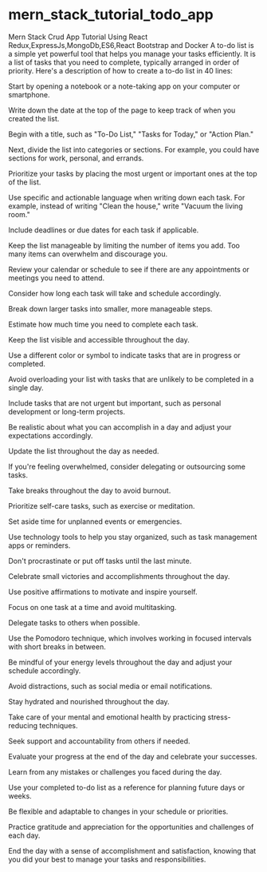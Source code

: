 # mern_stack_tutorial_todo_app
Mern Stack Crud App Tutorial Using React Redux,ExpressJs,MongoDb,ES6,React Bootstrap and Docker
A to-do list is a simple yet powerful tool that helps you manage your tasks efficiently. It is a list of tasks that you need to complete, typically arranged in order of priority. Here's a description of how to create a to-do list in 40 lines:

Start by opening a notebook or a note-taking app on your computer or smartphone.

Write down the date at the top of the page to keep track of when you created the list.

Begin with a title, such as "To-Do List," "Tasks for Today," or "Action Plan."

Next, divide the list into categories or sections. For example, you could have sections for work, personal, and errands.

Prioritize your tasks by placing the most urgent or important ones at the top of the list.

Use specific and actionable language when writing down each task. For example, instead of writing "Clean the house," write "Vacuum the living room."

Include deadlines or due dates for each task if applicable.

Keep the list manageable by limiting the number of items you add. Too many items can overwhelm and discourage you.

Review your calendar or schedule to see if there are any appointments or meetings you need to attend.

Consider how long each task will take and schedule accordingly.

Break down larger tasks into smaller, more manageable steps.

Estimate how much time you need to complete each task.

Keep the list visible and accessible throughout the day.

Use a different color or symbol to indicate tasks that are in progress or completed.

Avoid overloading your list with tasks that are unlikely to be completed in a single day.

Include tasks that are not urgent but important, such as personal development or long-term projects.

Be realistic about what you can accomplish in a day and adjust your expectations accordingly.

Update the list throughout the day as needed.

If you're feeling overwhelmed, consider delegating or outsourcing some tasks.

Take breaks throughout the day to avoid burnout.

Prioritize self-care tasks, such as exercise or meditation.

Set aside time for unplanned events or emergencies.

Use technology tools to help you stay organized, such as task management apps or reminders.

Don't procrastinate or put off tasks until the last minute.

Celebrate small victories and accomplishments throughout the day.

Use positive affirmations to motivate and inspire yourself.

Focus on one task at a time and avoid multitasking.

Delegate tasks to others when possible.

Use the Pomodoro technique, which involves working in focused intervals with short breaks in between.

Be mindful of your energy levels throughout the day and adjust your schedule accordingly.

Avoid distractions, such as social media or email notifications.

Stay hydrated and nourished throughout the day.

Take care of your mental and emotional health by practicing stress-reducing techniques.

Seek support and accountability from others if needed.

Evaluate your progress at the end of the day and celebrate your successes.

Learn from any mistakes or challenges you faced during the day.

Use your completed to-do list as a reference for planning future days or weeks.

Be flexible and adaptable to changes in your schedule or priorities.

Practice gratitude and appreciation for the opportunities and challenges of each day.

End the day with a sense of accomplishment and satisfaction, knowing that you did your best to manage your tasks and responsibilities.

